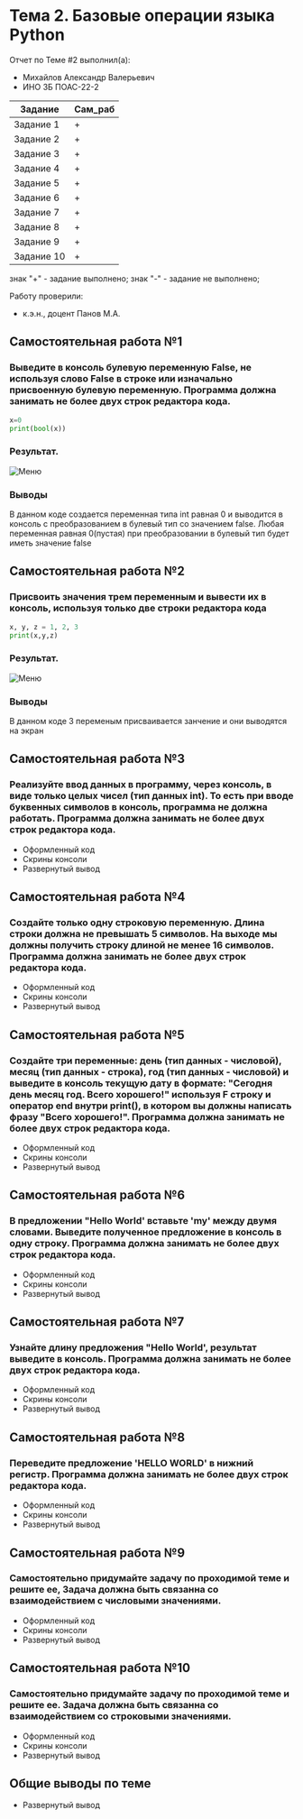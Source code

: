 # Тема 2. Базовые операции языка Python
Отчет по Теме #2 выполнил(а):
- Михайлов Александр Валерьевич
- ИНО ЗБ ПОАС-22-2

| Задание | Сам_раб |
| ------ | ------ |
| Задание 1 | + |
| Задание 2 | + |
| Задание 3 | + |
| Задание 4 | + |
| Задание 5 | + |
| Задание 6 | + |
| Задание 7 | + |
| Задание 8 | + |
| Задание 9 | + |
| Задание 10 | + |

знак "+" - задание выполнено; знак "-" - задание не выполнено;

Работу проверили:
- к.э.н., доцент Панов М.А.

## Самостоятельная работа №1
### Выведите в консоль булевую переменную False, не используя слово False в строке или изначально присвоенную булевую переменную. Программа должна занимать не более двух строк редактора кода.
```python
x=0
print(bool(x))
```
### Результат.
![Меню](https://github.com/Neriw/PrgInj/blob/%D0%A2%D0%B5%D0%BC%D0%B0_2/pic/Lab2_1.png)
### Выводы
В данном коде создается переменная типа int равная 0 и выводится в консоль с преобразованием в булевый тип со значением false. Любая переменная равная 0(пустая) при преобразовании в булевый тип будет иметь значение false
  
## Самостоятельная работа №2
### Присвоить значения трем переменным и вывести их в консоль, используя только две строки редактора кода
```python
x, y, z = 1, 2, 3
print(x,y,z)
```
### Результат.
![Меню](https://github.com/Neriw/PrgInj/blob/%D0%A2%D0%B5%D0%BC%D0%B0_2/pic/Lab2_2.png)
### Выводы
В данном коде 3 переменым присваивается занчение и они выводятся на экран
  
## Самостоятельная работа №3
### Реализуйте ввод данных в программу, через консоль, в виде только целых чисел (тип данных int). То есть при вводе буквенных символов в консоль, программа не должна работать. Программа должна занимать не более двух строк редактора кода.
- Оформленный код
- Скрины консоли
- Развернутый вывод
  
## Самостоятельная работа №4
### Создайте только одну строковую переменную. Длина строки должна не превышать 5 символов. На выходе мы должны получить строку длиной не менее 16 символов. Программа должна занимать не более двух строк редактора кода.
- Оформленный код
- Скрины консоли
- Развернутый вывод
  
## Самостоятельная работа №5
### Создайте три переменные: день (тип данных - числовой), месяц (тип данных - строка), год (тип данных - числовой) и выведите в консоль текущую дату в формате: "Сегодня день месяц год. Всего хорошего!" используя F строку и оператор end внутри print(), в котором вы должны написать фразу "Всего хорошего!". Программа должна занимать не более двух строк редактора кода.
- Оформленный код
- Скрины консоли
- Развернутый вывод
  
## Самостоятельная работа №6
### В предложении "Hello World' вставьте 'my' между двумя словами. Выведите полученное предложение в консоль в одну строку. Программа должна занимать не более двух строк редактора кода.
- Оформленный код
- Скрины консоли
- Развернутый вывод
  
## Самостоятельная работа №7
### Узнайте длину предложения "Hello World', результат выведите в консоль. Программа должна занимать не более двух строк редактора кода.
- Оформленный код
- Скрины консоли
- Развернутый вывод
  
## Самостоятельная работа №8
### Переведите предложение 'HELLO WORLD' в нижний регистр. Программа должна занимать не более двух строк редактора кода.
- Оформленный код
- Скрины консоли
- Развернутый вывод
  
## Самостоятельная работа №9
### Самостоятельно придумайте задачу по проходимой теме и решите ее, Задача должна быть связанна со взаимодействием с числовыми значениями.
- Оформленный код
- Скрины консоли
- Развернутый вывод
  
## Самостоятельная работа №10
### Самостоятельно придумайте задачу по проходимой теме и решите ее. Задача должна быть связанна со взаимодействием со строковыми значениями.
- Оформленный код
- Скрины консоли
- Развернутый вывод

## Общие выводы по теме
- Развернутый вывод

